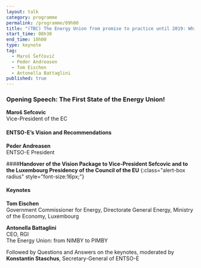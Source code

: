 ```yaml
---
layout: talk
category: programme
permalink: /programme/09h00
title: "(TBC) The Energy Union from promise to practice until 2019: Which market for the Customer? What disruptive Innovation? Which narrative?"
start_time: 08h30
end_time: 10h00
type: keynote
tag: 
  - Maroš Šefčovič
  - Peder Andreasen
  - Tom Eischen
  - Antonella Battaglini
published: true
---
```


### **Opening Speech: The First State of the Energy Union!**

__Maroš Sefcovic__<br>
Vice-President of the EC



#### **ENTSO-E’s Vision and Recommendations**<br>
__Peder Andreasen__<br>
ENTSO-E President


####__Handover of the Vision Package to Vice-President Sefcovic and to the Luxembourg Presidency of the Council of the EU__
{:class="alert-box radius" style="font-size:16px;"}

#### **Keynotes**
__Tom Eischen__ <br>
Government Commissioner for Energy, Directorate General Energy, Ministry of the Economy, Luxembourg

__Antonella Battaglini__<br>
CEO, RGI<br>
The Energy Union: from NIMBY to PIMBY

Followed by Questions and Answers on the keynotes, moderated by __Konstantin Staschus__, Secretary-General of ENTSO-E
